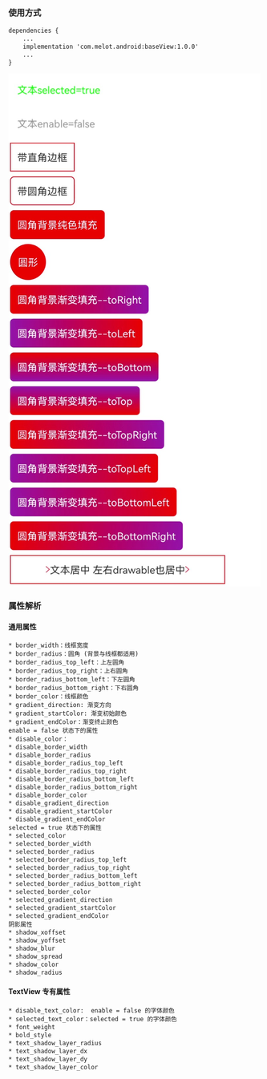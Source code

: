 ### 使用方式

```
dependencies {
    ...
    implementation 'com.melot.android:baseView:1.0.0'
    ...
}

```

![](/pic/1.jpg)

### 属性解析

#### 通用属性

    * border_width：线框宽度
    * border_radius：圆角 (背景与线框都适用)
    * border_radius_top_left：上左圆角
    * border_radius_top_right：上右圆角
    * border_radius_bottom_left：下左圆角
    * border_radius_bottom_right：下右圆角
    * border_color：线框颜色
    * gradient_direction: 渐变方向
    * gradient_startColor: 渐变初始颜色
    * gradient_endColor：渐变终止颜色
    enable = false 状态下的属性
    * disable_color：
    * disable_border_width
    * disable_border_radius
    * disable_border_radius_top_left
    * disable_border_radius_top_right
    * disable_border_radius_bottom_left
    * disable_border_radius_bottom_right
    * disable_border_color
    * disable_gradient_direction
    * disable_gradient_startColor
    * disable_gradient_endColor
    selected = true 状态下的属性
    * selected_color
    * selected_border_width
    * selected_border_radius
    * selected_border_radius_top_left
    * selected_border_radius_top_right
    * selected_border_radius_bottom_left
    * selected_border_radius_bottom_right
    * selected_border_color
    * selected_gradient_direction
    * selected_gradient_startColor
    * selected_gradient_endColor
    阴影属性
    * shadow_xoffset
    * shadow_yoffset
    * shadow_blur
    * shadow_spread
    * shadow_color
    * shadow_radius

#### TextView 专有属性

    * disable_text_color:  enable = false 的字体颜色
    * selected_text_color：selected = true 的字体颜色
    * font_weight
    * bold_style
    * text_shadow_layer_radius
    * text_shadow_layer_dx
    * text_shadow_layer_dy
    * text_shadow_layer_color
